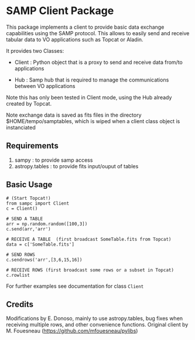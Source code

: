 SAMP Client Package
===================
This package implements a client to provide basic data exchange capabilities
using the SAMP protocol. This allows to easily send and receive tabular data 
to VO applications such as Topcat or Aladin.

It provides two Classes:

* Client :  Python object that is a proxy to send and receive data from/to applications

* Hub : Samp hub that is required to manage the communications between VO applications

Note this has only been tested in Client mode, using the Hub already created 
by Topcat.

Note exchange data is saved as fits files in the directory $HOME/tempo/samptables,
which is wiped when a client class object is instanciated

Requirements
------------
1. sampy : to provide samp access
2. astropy.tables :  to provide fits input/ouput of tables

Basic Usage
-----------
    # (Start Topcat!)
    from sampc import Client
    c = Client()

    # SEND A TABLE
    arr = np.random.random([100,3])
    c.send(arr,'arr')

    # RECEIVE A TABLE  (first broadcast SomeTable.fits from Topcat)
    data = c['SomeTable.fits']

    # SEND ROWS     
    c.sendrows('arr',[3,6,15,16])

    # RECEIVE ROWS (first broadcast some rows or a subset in Topcat)
    c.rowlist

For further examples see documentation for class ``Client``

Credits
-------
Modifications by E. Donoso, mainly to use astropy.tables, bug fixes when 
receiving multiple rows, and other convenience functions. Original client 
by M. Fouesneau (https://github.com/mfouesneau/pylibs)
